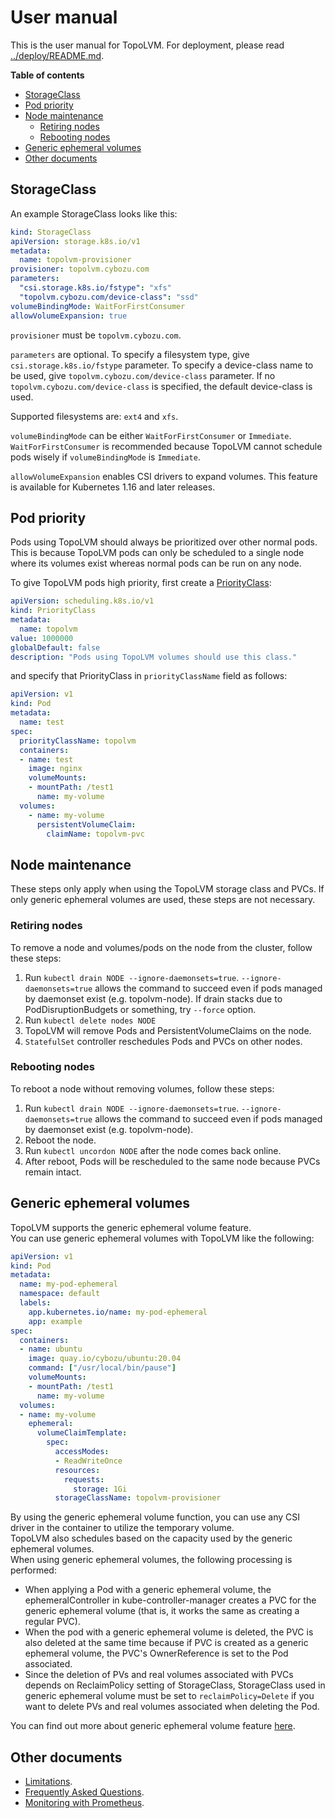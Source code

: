 User manual
===========

This is the user manual for TopoLVM.
For deployment, please read [../deploy/README.md](../deploy/README.md).

**Table of contents**

- [StorageClass](#storageclass)
- [Pod priority](#pod-priority)
- [Node maintenance](#node-maintenance)
  - [Retiring nodes](#retiring-nodes)
  - [Rebooting nodes](#rebooting-nodes)
- [Generic ephemeral volumes](#generic-ephemeral-volumes)
- [Other documents](#other-documents)

StorageClass
------------

An example StorageClass looks like this:

```yaml
kind: StorageClass
apiVersion: storage.k8s.io/v1
metadata:
  name: topolvm-provisioner
provisioner: topolvm.cybozu.com
parameters:
  "csi.storage.k8s.io/fstype": "xfs"
  "topolvm.cybozu.com/device-class": "ssd"
volumeBindingMode: WaitForFirstConsumer
allowVolumeExpansion: true
```

`provisioner` must be `topolvm.cybozu.com`.

`parameters` are optional.
To specify a filesystem type, give `csi.storage.k8s.io/fstype` parameter.
To specify a device-class name to be used, give `topolvm.cybozu.com/device-class` parameter. 
If no `topolvm.cybozu.com/device-class` is specified, the default device-class is used.

Supported filesystems are: `ext4` and `xfs`.

`volumeBindingMode` can be either `WaitForFirstConsumer` or `Immediate`.
`WaitForFirstConsumer` is recommended because TopoLVM cannot schedule pods
wisely if `volumeBindingMode` is `Immediate`.

`allowVolumeExpansion` enables CSI drivers to expand volumes.
This feature is available for Kubernetes 1.16 and later releases.

Pod priority
------------

Pods using TopoLVM should always be prioritized over other normal pods.
This is because TopoLVM pods can only be scheduled to a single node where
its volumes exist whereas normal pods can be run on any node.

To give TopoLVM pods high priority, first create a [PriorityClass](https://kubernetes.io/docs/concepts/configuration/pod-priority-preemption/#priorityclass):

```yaml
apiVersion: scheduling.k8s.io/v1
kind: PriorityClass
metadata:
  name: topolvm
value: 1000000
globalDefault: false
description: "Pods using TopoLVM volumes should use this class."
```

and specify that PriorityClass in `priorityClassName` field as follows:

```yaml
apiVersion: v1
kind: Pod
metadata:
  name: test
spec:
  priorityClassName: topolvm
  containers:
  - name: test
    image: nginx
    volumeMounts:
    - mountPath: /test1
      name: my-volume
  volumes:
    - name: my-volume
      persistentVolumeClaim:
        claimName: topolvm-pvc
```

Node maintenance
----------------

These steps only apply when using the TopoLVM storage class and PVCs. If
only generic ephemeral volumes are used, these steps are not necessary.

### Retiring nodes

To remove a node and volumes/pods on the node from the cluster, follow these steps:

1. Run `kubectl drain NODE --ignore-daemonsets=true`.
    `--ignore-daemonsets=true` allows the command to succeed even if pods managed by daemonset exist (e.g. topolvm-node).
    If drain stacks due to PodDisruptionBudgets or something, try `--force` option.
2. Run `kubectl delete nodes NODE`
3. TopoLVM will remove Pods and PersistentVolumeClaims on the node.
4. `StatefulSet` controller reschedules Pods and PVCs on other nodes.

### Rebooting nodes

To reboot a node without removing volumes, follow these steps:

1. Run `kubectl drain NODE --ignore-daemonsets=true`.
   `--ignore-daemonsets=true` allows the command to succeed even if pods managed by daemonset exist (e.g. topolvm-node).
2. Reboot the node.
3. Run `kubectl uncordon NODE` after the node comes back online.
4. After reboot, Pods will be rescheduled to the same node because PVCs remain intact.

Generic ephemeral volumes
----------------

TopoLVM supports the generic ephemeral volume feature.  
You can use generic ephemeral volumes with TopoLVM like the following:

```yaml
apiVersion: v1
kind: Pod
metadata:
  name: my-pod-ephemeral
  namespace: default
  labels:
    app.kubernetes.io/name: my-pod-ephemeral
    app: example
spec:
  containers:
  - name: ubuntu
    image: quay.io/cybozu/ubuntu:20.04
    command: ["/usr/local/bin/pause"]
    volumeMounts:
    - mountPath: /test1
      name: my-volume
  volumes:
  - name: my-volume
    ephemeral:
      volumeClaimTemplate:
        spec:
          accessModes:
          - ReadWriteOnce
          resources:
            requests:
              storage: 1Gi
          storageClassName: topolvm-provisioner
```

By using the generic ephemeral volume function, you can use any CSI driver in the container to utilize the temporary volume.  
TopoLVM also schedules based on the capacity used by the generic ephemeral volumes.  
When using generic ephemeral volumes, the following processing is performed:

- When applying a Pod with a generic ephemeral volume, the ephemeralController in kube-controller-manager creates a PVC for the generic ephemeral volume (that is, it works the same as creating a regular PVC).
- When the pod with a generic ephemeral volume is deleted, the PVC is also deleted at the same time because if PVC is created as a generic ephemeral volume, the PVC's OwnerReference is set to the Pod associated.
- Since the deletion of PVs and real volumes associated with PVCs depends on ReclaimPolicy setting of StorageClass, StorageClass used in generic ephemeral volume must be set to `reclaimPolicy=Delete` if you want to delete PVs and real volumes associated when deleting the Pod.

You can find out more about generic ephemeral volume feature [here](https://github.com/kubernetes/enhancements/tree/master/keps/sig-storage/1698-generic-ephemeral-volumes).

Other documents
---------------

- [Limitations](limitations.md).
- [Frequently Asked Questions](faq.md).
- [Monitoring with Prometheus](prometheus.md).
